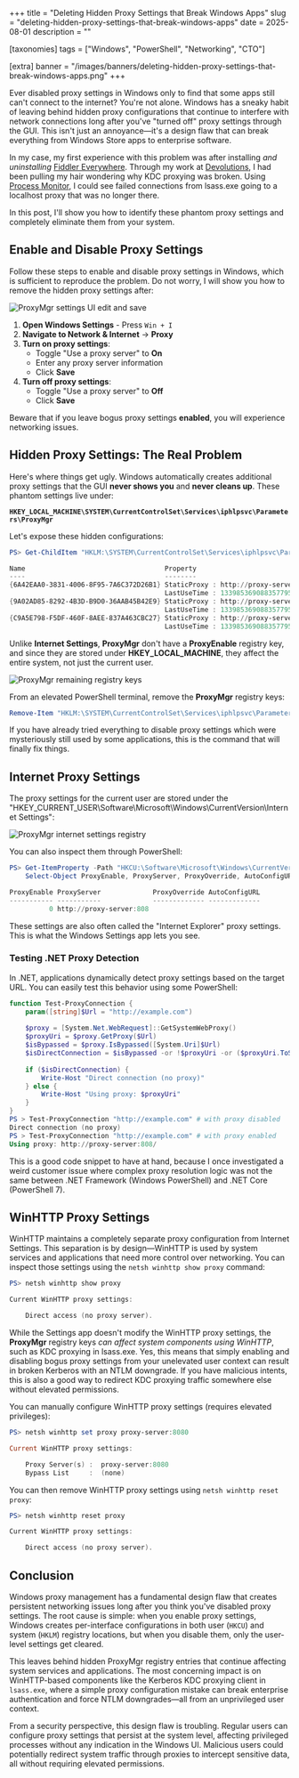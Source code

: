 +++
title = "Deleting Hidden Proxy Settings that Break Windows Apps"
slug = "deleting-hidden-proxy-settings-that-break-windows-apps"
date = 2025-08-01
description = ""

[taxonomies]
tags = ["Windows", "PowerShell", "Networking", "CTO"]

[extra]
banner = "/images/banners/deleting-hidden-proxy-settings-that-break-windows-apps.png"
+++

Ever disabled proxy settings in Windows only to find that some apps still can't connect to the internet? You're not alone. Windows has a sneaky habit of leaving behind hidden proxy configurations that continue to interfere with network connections long after you've "turned off" proxy settings through the GUI. This isn't just an annoyance—it's a design flaw that can break everything from Windows Store apps to enterprise software.

In my case, my first experience with this problem was after installing *and uninstalling* [Fiddler Everywhere](https://www.telerik.com/fiddler/fiddler-everywhere). Through my work at [Devolutions](https://devolutions.net/), I had been pulling my hair wondering why KDC proxying was broken. Using [Process Monitor](https://learn.microsoft.com/en-us/sysinternals/downloads/procmon), I could see failed connections from lsass.exe going to a localhost proxy that was no longer there.

In this post, I'll show you how to identify these phantom proxy settings and completely eliminate them from your system.

## Enable and Disable Proxy Settings

Follow these steps to enable and disable proxy settings in Windows, which is sufficient to reproduce the problem. Do not worry, I will show you how to remove the hidden proxy settings after:

![ProxyMgr settings UI edit and save](/images/posts/proxymgr-settings-ui-edit-and-save.png)

1. **Open Windows Settings** - Press `Win + I`
2. **Navigate to Network & Internet** → **Proxy**
3. **Turn on proxy settings**:
   - Toggle "Use a proxy server" to **On**
   - Enter any proxy server information
   - Click **Save**
4. **Turn off proxy settings**:
   - Toggle "Use a proxy server" to **Off**
   - Click **Save**

Beware that if you leave bogus proxy settings **enabled**, you will experience networking issues.

## Hidden Proxy Settings: The Real Problem

Here's where things get ugly. Windows automatically creates additional proxy settings that the GUI **never shows you** and **never cleans up**. These phantom settings live under:

**`HKEY_LOCAL_MACHINE\SYSTEM\CurrentControlSet\Services\iphlpsvc\Parameters\ProxyMgr`**

Let's expose these hidden configurations:

```powershell
PS> Get-ChildItem "HKLM:\SYSTEM\CurrentControlSet\Services\iphlpsvc\Parameters\ProxyMgr" | Format-Table -AutoSize

Name                                   Property
----                                   --------
{6A42EAA0-3831-4006-8F95-7A6C372D26B1} StaticProxy : http://proxy-server:808
                                       LastUseTime : 133985369088357795
{9A02AD85-8292-4B3D-B9D0-36AAB45B42E9} StaticProxy : http://proxy-server:808
                                       LastUseTime : 133985369088357795
{C9A5E798-F5DF-460F-8AEE-837A463CBC27} StaticProxy : http://proxy-server:808
                                       LastUseTime : 133985369088357795
```

Unlike **Internet Settings**, **ProxyMgr** don't have a **ProxyEnable** registry key, and since they are stored under **HKEY_LOCAL_MACHINE**, they affect the entire system, not just the current user.

![ProxyMgr remaining registry keys](/images/posts/proxymgr-proxy-settings-in-registry.png)

From an elevated PowerShell terminal, remove the **ProxyMgr** registry keys:

```powershell
Remove-Item "HKLM:\SYSTEM\CurrentControlSet\Services\iphlpsvc\Parameters\ProxyMgr" -Recurse -ErrorAction SilentlyContinue
```

If you have already tried everything to disable proxy settings which were mysteriously still used by some applications, this is the command that will finally fix things.

## Internet Proxy Settings

The proxy settings for the current user are stored under the "HKEY_CURRENT_USER\Software\Microsoft\Windows\CurrentVersion\Internet Settings":

![ProxyMgr internet settings registry](/images/posts/proxymgr-internet-settings-registry.png)

You can also inspect them through PowerShell:

```powershell
PS> Get-ItemProperty -Path "HKCU:\Software\Microsoft\Windows\CurrentVersion\Internet Settings" |
    Select-Object ProxyEnable, ProxyServer, ProxyOverride, AutoConfigURL

ProxyEnable ProxyServer             ProxyOverride AutoConfigURL
----------- -----------             ------------- -------------
          0 http://proxy-server:808
```

These settings are also often called the "Internet Explorer" proxy settings. This is what the Windows Settings app lets you see.

### Testing .NET Proxy Detection

In .NET, applications dynamically detect proxy settings based on the target URL. You can easily test this behavior using some PowerShell:

```powershell
function Test-ProxyConnection {
    param([string]$Url = "http://example.com")
    
    $proxy = [System.Net.WebRequest]::GetSystemWebProxy()
    $proxyUri = $proxy.GetProxy($Url)
    $isBypassed = $proxy.IsBypassed([System.Uri]$Url)
    $isDirectConnection = $isBypassed -or !$proxyUri -or ($proxyUri.ToString() -eq $Url)
    
    if ($isDirectConnection) {
        Write-Host "Direct connection (no proxy)"
    } else {
        Write-Host "Using proxy: $proxyUri"
    }
}
PS > Test-ProxyConnection "http://example.com" # with proxy disabled
Direct connection (no proxy)
PS > Test-ProxyConnection "http://example.com" # with proxy enabled
Using proxy: http://proxy-server:808/
```

This is a good code snippet to have at hand, because I once investigated a weird customer issue where complex proxy resolution logic was not the same between .NET Framework (Windows PowerShell) and .NET Core (PowerShell 7).

## WinHTTP Proxy Settings

WinHTTP maintains a completely separate proxy configuration from Internet Settings. This separation is by design—WinHTTP is used by system services and applications that need more control over networking. You can inspect those settings using the `netsh winhttp show proxy` command:

```powershell
PS> netsh winhttp show proxy

Current WinHTTP proxy settings:

    Direct access (no proxy server).
```

While the Settings app doesn't modify the WinHTTP proxy settings, the **ProxyMgr** registry keys *can affect system components using WinHTTP*, such as KDC proxying in lsass.exe. Yes, this means that simply enabling and disabling bogus proxy settings from your unelevated user context can result in broken Kerberos with an NTLM downgrade. If you have malicious intents, this is also a good way to redirect KDC proxying traffic somewhere else without elevated permissions.

You can manually configure WinHTTP proxy settings (requires elevated privileges):

```powershell
PS> netsh winhttp set proxy proxy-server:8080

Current WinHTTP proxy settings:

    Proxy Server(s) :  proxy-server:8080
    Bypass List     :  (none)
```

You can then remove WinHTTP proxy settings using `netsh winhttp reset proxy`:

```powershell
PS> netsh winhttp reset proxy

Current WinHTTP proxy settings:

    Direct access (no proxy server).
```

## Conclusion

Windows proxy management has a fundamental design flaw that creates persistent networking issues long after you think you've disabled proxy settings. The root cause is simple: when you enable proxy settings, Windows creates per-interface configurations in both user (`HKCU`) and system (`HKLM`) registry locations, but when you disable them, only the user-level settings get cleared.

This leaves behind hidden ProxyMgr registry entries that continue affecting system services and applications. The most concerning impact is on WinHTTP-based components like the Kerberos KDC proxying client in `lsass.exe`, where a simple proxy configuration mistake can break enterprise authentication and force NTLM downgrades—all from an unprivileged user context.

From a security perspective, this design flaw is troubling. Regular users can configure proxy settings that persist at the system level, affecting privileged processes without any indication in the Windows UI. Malicious users could potentially redirect system traffic through proxies to intercept sensitive data, all without requiring elevated permissions.
